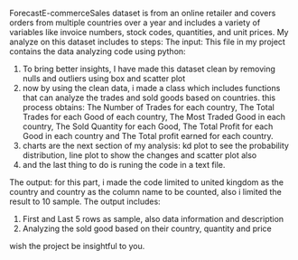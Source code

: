 ForecastE-commerceSales dataset is from an online retailer and covers orders from multiple countries over a year and includes a variety of variables like invoice numbers, stock codes, quantities, and unit prices.
My analyze on this dataset includes to steps:
The input:
This file in my project contains the data analyzing code using python:
1. To bring better insights, I have made this dataset clean by removing nulls and outliers using box and scatter plot
2. now by using the clean data, i made a class which includes functions that can analyze the trades and sold goods based on countries.
this process obtains:
The Number of Trades for each country, The Total Trades for each Good of each country, The Most Traded Good in each country, The Sold Quantity for each Good, The Total Profit for each Good in each country and The Total profit earned for each country.
3. charts are the next section of my analysis: kd plot to see the probability distribution, line plot to show the changes and scatter plot also
4. and the last thing to do is runing the code in a text file.

The output:
for this part, i made the code limited to united kingdom as the country and country as the column name to be counted, also i limited the result to 10 sample.
The output includes:
1. First and Last 5 rows as sample, also data information and description
2. Analyzing the sold good based on their country, quantity and price

wish the project be insightful to you.
